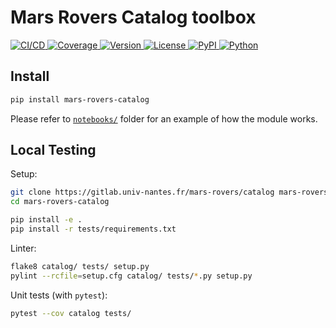 Mars Rovers Catalog toolbox
===========================

[
    ![CI/CD](https://gitlab.univ-nantes.fr/mars-rovers/catalog/badges/main/pipeline.svg)
    ![Coverage](https://gitlab.univ-nantes.fr/mars-rovers/catalog/badges/main/coverage.svg)
](https://gitlab.univ-nantes.fr/mars-rovers/catalog/pipelines/main/latest)
[
    ![Version](https://img.shields.io/pypi/v/mars-rovers-catalog.svg?label=Lastest%20release&color=lightgrey)
](https://gitlab.univ-nantes.fr/mars-rovers/catalog/-/tags)
[
    ![License](https://img.shields.io/pypi/l/mars-rovers-catalog.svg?color=lightgrey&label=License)
](https://gitlab.univ-nantes.fr/mars-rovers/catalog/-/blob/main/LICENSE.md)
[
    ![PyPI](https://img.shields.io/badge/PyPI-mars--rovers--catalog-blue?logo=Python&logoColor=white)
    ![Python](https://img.shields.io/pypi/pyversions/mars-rovers-catalog.svg?label=Python&logo=Python&logoColor=white)
](https://pypi.org/project/mars-rovers-catalog/)


Install
-------
```bash
pip install mars-rovers-catalog
```

Please refer to [`notebooks/`](notebooks/) folder for an example of how the module works.


Local Testing
-------------

Setup:
```bash
git clone https://gitlab.univ-nantes.fr/mars-rovers/catalog mars-rovers-catalog
cd mars-rovers-catalog

pip install -e .
pip install -r tests/requirements.txt
```

Linter:
```bash
flake8 catalog/ tests/ setup.py
pylint --rcfile=setup.cfg catalog/ tests/*.py setup.py
```

Unit tests (with `pytest`):
```bash
pytest --cov catalog tests/
```
